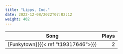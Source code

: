 ```yaml
---
title: "Lipps, Inc."
date: 2022-12-08/2022T07:02:12
weight: 402
---
```




 Song | Plays 
----- | -----:
[Funkytown]({{< ref "t19317646">}}) | 2
